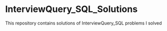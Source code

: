 # InterviewQuery_SQL_Solutions
This repository contains solutions of InterviewQuery_SQL problems I solved
